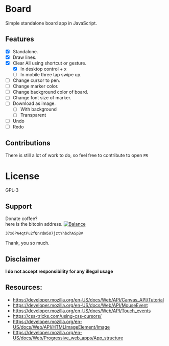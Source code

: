 # Board
Simple standalone board app in JavaScript.

## Features
- [x] Standalone.
- [x] Draw lines.
- [x] Clear All using shortcut or gesture.
    - [x] In desktop control + x
    - [ ] In mobile three tap swipe up.
- [ ] Change cursor to pen.
- [ ] Change marker color.
- [ ] Change background color of board.
- [ ] Change font size of marker.
- [ ] Download as image.
    - [ ] With background 
    - [ ] Transparent
- [ ] Undo
- [ ] Redo

## Contributions  
There is still a lot of work to do, so feel free to contribute to open `PR`  

# License
GPL-3

## Support
Donate coffee?  
here is the bitcoin address.
[![Balance](https://img.balancebadge.io/btc/37x6PA4qtPu2fQnYdW5U7jztYhbchASpBV.svg)](https://img.balancebadge.io/btc/37x6PA4qtPu2fQnYdW5U7jztYhbchASpBV.svg)

   ```37x6PA4qtPu2fQnYdW5U7jztYhbchASpBV```  
  
Thank, you so much.

## Disclaimer
**I do not accept responsibility for any illegal usage**

## Resources:
- https://developer.mozilla.org/en-US/docs/Web/API/Canvas_API/Tutorial
- https://developer.mozilla.org/en-US/docs/Web/API/MouseEvent
- https://developer.mozilla.org/en-US/docs/Web/API/Touch_events
- https://css-tricks.com/using-css-cursors/
- https://developer.mozilla.org/en-US/docs/Web/API/HTMLImageElement/Image
- https://developer.mozilla.org/en-US/docs/Web/Progressive_web_apps/App_structure